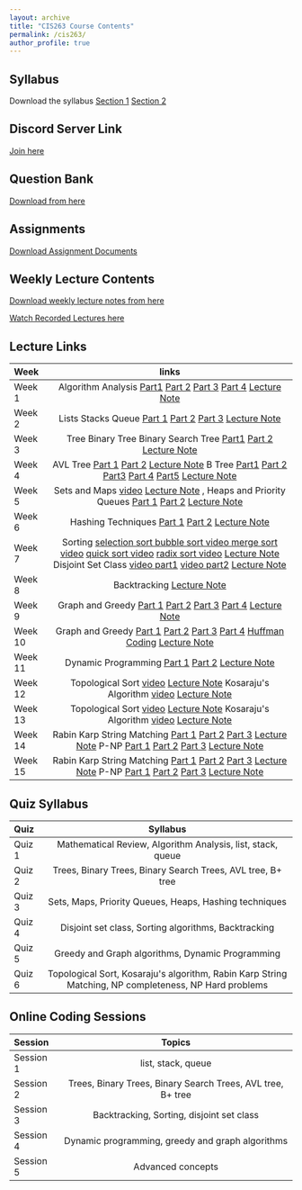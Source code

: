 ```yaml
---
layout: archive
title: "CIS263 Course Contents"
permalink: /cis263/
author_profile: true
---
```

<!-- 
## Class Introduction and Syllabus Overview
Watch the Syllabus Overview [here](https://www.youtube.com/watch?v=n_PEl68EjGQ&list=PLxKRmRMqH7no4WrXGtcJ2NpyNAwUAxDnr&index=1&ab_channel=RahatRafiq)  -->


## Syllabus

Download the syllabus  [Section 1](https://drive.google.com/file/d/1CC__U02tIu3iz9CdnnuqJ-7uaDGl-59D/view?usp=sharing) [Section 2](https://drive.google.com/file/d/1CC__U02tIu3iz9CdnnuqJ-7uaDGl-59D/view?usp=sharing) 


## Discord Server Link

[Join here](https://discord.gg/cm68SAQsjE)

## Question Bank

[Download from here](https://docs.google.com/document/d/14XvMZ0pi7kqs5fwq2hbaJ4rvB1Ffh73yDmnB6bH5_xU/edit?usp=sharing)


## Assignments

[Download Assignment Documents](https://drive.google.com/drive/folders/1dF7HuUKsbFxefJj4Tj4ds1FS7Fmelggl?usp=sharing)


## Weekly Lecture Contents

[Download weekly lecture notes from here](https://drive.google.com/drive/folders/1bdiSmyTEKK2Ir7DdeWaV04EQoKBmECD6?usp=sharing)

[Watch Recorded Lectures here](https://www.youtube.com/playlist?list=PLxKRmRMqH7no4WrXGtcJ2NpyNAwUAxDnr)


## Lecture Links



| Week     | links | 
| :---     |:----:   | 
| Week 1   | Algorithm Analysis [Part1](https://www.youtube.com/watch?v=822SQkiqsjI&list=PLxKRmRMqH7no4WrXGtcJ2NpyNAwUAxDnr&index=1&ab_channel=RahatRafiq) [Part 2](https://www.youtube.com/watch?v=zjl0pIznXrg&list=PLxKRmRMqH7no4WrXGtcJ2NpyNAwUAxDnr&index=2&ab_channel=RahatRafiq) [Part 3](https://www.youtube.com/watch?v=Lj6PSpor05c&list=PLxKRmRMqH7no4WrXGtcJ2NpyNAwUAxDnr&index=3&ab_channel=RahatRafiq) [Part 4](https://www.youtube.com/watch?v=1FLeVKOBdvk&list=PLxKRmRMqH7no4WrXGtcJ2NpyNAwUAxDnr&index=4&ab_channel=RahatRafiq) [Lecture Note](https://drive.google.com/file/d/1A4uTbW4jkrcrZkejgfaQklwtb334EEFR/view?usp=sharing)   | 
| Week 2   | Lists Stacks Queue [Part 1](https://www.youtube.com/watch?v=sHB7dw3DLIg&list=PLxKRmRMqH7no4WrXGtcJ2NpyNAwUAxDnr&index=5&ab_channel=RahatRafiq) [Part 2](https://www.youtube.com/watch?v=yebEtpmPTfs&list=PLxKRmRMqH7no4WrXGtcJ2NpyNAwUAxDnr&index=6&ab_channel=RahatRafiq) [Part 3](https://www.youtube.com/watch?v=7f-5uYfXITE&list=PLxKRmRMqH7no4WrXGtcJ2NpyNAwUAxDnr&index=7&ab_channel=RahatRafiq) [Lecture Note](https://drive.google.com/drive/folders/1cPvbhW4HiLDIX4yk982Nz9eS-vfnkCiX?usp=sharing)    | 
| Week 3   | Tree Binary Tree Binary Search Tree [Part1](https://www.youtube.com/watch?v=kpLD8PSuskA&list=PLxKRmRMqH7no4WrXGtcJ2NpyNAwUAxDnr&index=10&ab_channel=RahatRafiq) [Part 2](https://www.youtube.com/watch?v=_BbyqQADdCg&list=PLxKRmRMqH7no4WrXGtcJ2NpyNAwUAxDnr&index=11&ab_channel=RahatRafiq) [Lecture Note](https://drive.google.com/drive/folders/1byGGlMs61kQIbXZX3R3h0Qm6cAOhlweg?usp=sharing)|
| Week 4   |AVL Tree [Part 1](https://youtu.be/8wrLF_SoWCo?si=FIKNREmmdJMRVaww) [Part 2](https://www.youtube.com/watch?v=6C7xs-8G9EM&list=PLxKRmRMqH7no4WrXGtcJ2NpyNAwUAxDnr&index=13&ab_channel=RahatRafiq) [Lecture Note](https://drive.google.com/drive/folders/1ceD87dHxuoabPsPiP6fN2U3-BI_sKiXd?usp=sharing)  B Tree  [Part1](https://www.youtube.com/watch?v=aBii2MHKcj8&list=PLxKRmRMqH7no4WrXGtcJ2NpyNAwUAxDnr&index=14&ab_channel=RahatRafiq) [Part 2](https://www.youtube.com/watch?v=mDaTza2pBzA&list=PLxKRmRMqH7no4WrXGtcJ2NpyNAwUAxDnr&index=15&ab_channel=RahatRafiq) [Part3](https://www.youtube.com/watch?v=_AE38oZrMQU&list=PLxKRmRMqH7no4WrXGtcJ2NpyNAwUAxDnr&index=16&ab_channel=RahatRafiq) [Part 4](https://www.youtube.com/watch?v=lriy4DDWwCU&list=PLxKRmRMqH7no4WrXGtcJ2NpyNAwUAxDnr&index=17&ab_channel=RahatRafiq) [Part5](https://www.youtube.com/watch?v=v6RE_mCtQzo&list=PLxKRmRMqH7no4WrXGtcJ2NpyNAwUAxDnr&index=18&ab_channel=RahatRafiq) [Lecture Note](https://drive.google.com/drive/folders/1blAOCrymEwmDAMZNAnxkfukPBTjC9Ikm?usp=sharing) |
| Week 5   | Sets and Maps [video](https://youtu.be/f2XYQCYOjWo) [Lecture Note](https://drive.google.com/drive/folders/1bq4fgSNI4TEouo0Nj39qq6m5GE2f3VyN?usp=sharing) , Heaps and Priority Queues [Part 1](https://youtu.be/zbKXDBCC6bM) [Part 2](https://youtu.be/H-X9QtWpVAI) [Lecture Note](https://drive.google.com/drive/folders/1cTL2t2AswlzzJpc2UXqKBOHJh6dZC7ks?usp=sharing) |
| Week 6   | Hashing Techniques [Part 1](https://youtu.be/gdT9TZmNk7g) [Part 2](https://youtu.be/tg5mLS5XMG0) [Lecture Note](https://drive.google.com/drive/folders/1c9BxsueAKkuSRgXGwTTZFi1pOq-Ewc1O?usp=drive_link) |
| Week 7   | Sorting [selection sort bubble sort video ](https://youtu.be/JTcsXrKEHG8?si=OHpeHdVBIC4rppyn) [merge sort video](https://youtu.be/aozLLqaoNls?si=KdmmpGE9LvfNurJk) [quick sort video](https://youtu.be/fuUl_NrlTOg?si=jfHV5esrF8_4c62B) [radix sort video](https://youtu.be/_q5CdFrbzJY?si=8gioVHvVP6y0Fbw6) [Lecture Note](https://drive.google.com/drive/folders/1c1L51dR4L77Zm1zZt2vurMplOkoB0x2-?usp=sharing)   Disjoint Set Class [video part1](https://youtu.be/3GtpyXU9lTE?si=74YNfx4knmEQagVP)  [video part2](https://youtu.be/OXVZhdUbVjw?si=5VB99kz_il21cC5M) [Lecture Note](https://drive.google.com/drive/folders/1cbUz1cn4gITMoXxUy7Mrx5pMS9QRyYRP?usp=sharing)|
| Week 8   | Backtracking [Lecture Note](https://drive.google.com/drive/folders/1bjD2mFErZm0aYB5nCzlWqp6wwc9wsvOu?usp=drive_link)|
| Week 9   | Graph and Greedy [Part 1](https://youtu.be/7uEc6iR-L-A?si=609LKHDm89XdZJXF) [Part 2](https://youtu.be/_qaGMkmEHlM?si=qPBGiQomzmiRVhaS) [Part 3](https://youtu.be/CVfdGLouReY?si=CCPNxDIoLLTw2Xd2) [Part 4](https://youtu.be/Un4BUSmA_KA?si=DHmhEUsp-eUFf4oM) [Lecture Note](https://drive.google.com/drive/folders/1cZw-KFKBKcmVfqTA0-nfXsP8hIRw-_PU?usp=drive_link)|
| Week 10   | Graph and Greedy [Part 1](https://youtu.be/7uEc6iR-L-A?si=609LKHDm89XdZJXF) [Part 2](https://youtu.be/_qaGMkmEHlM?si=qPBGiQomzmiRVhaS) [Part 3](https://youtu.be/CVfdGLouReY?si=CCPNxDIoLLTw2Xd2) [Part 4](https://youtu.be/Un4BUSmA_KA?si=DHmhEUsp-eUFf4oM) [Huffman Coding](https://youtu.be/5RPdqnxe0Wc?si=a29RomeV-xdn3a5Z)  [Lecture Note](https://drive.google.com/drive/folders/1cZw-KFKBKcmVfqTA0-nfXsP8hIRw-_PU?usp=sharing)|
| Week 11   | Dynamic Programming [Part 1](https://youtu.be/4yoHEhrLFqI?si=7MZeOlE1ZQOeLYcP) [Part 2](https://youtu.be/QzsbweN-Bqk?si=nuz4sNeUQ5FSS8L5) [Lecture Note](https://drive.google.com/drive/folders/1cAwxl8hu-UhSrSFpMYwWZ__k0603t6Np?usp=drive_link)|
| Week 12   | Topological Sort [video](https://youtu.be/gASoGNNzVm0) [Lecture Note](https://drive.google.com/drive/folders/1-xLdfLrdJl8PG0L4Wx3-iB0CbeAgSwMi?usp=drive_link) Kosaraju's Algorithm [video](https://youtu.be/32oXI_prfjs) [Lecture Note](https://drive.google.com/drive/folders/1-xLdfLrdJl8PG0L4Wx3-iB0CbeAgSwMi?usp=drive_link)|
| Week 13   | Topological Sort [video](https://youtu.be/gASoGNNzVm0) [Lecture Note](https://drive.google.com/drive/folders/1-xLdfLrdJl8PG0L4Wx3-iB0CbeAgSwMi?usp=drive_link) Kosaraju's Algorithm [video](https://youtu.be/32oXI_prfjs) [Lecture Note](https://drive.google.com/drive/folders/1-xLdfLrdJl8PG0L4Wx3-iB0CbeAgSwMi?usp=drive_link)|
| Week 14   | Rabin Karp String Matching [Part 1](https://youtu.be/spRMl1UP7_0) [Part 2](https://youtu.be/uasUsZD-kEQ) [Part 3](https://youtu.be/nWupFiCxoOY) [Lecture Note](https://drive.google.com/drive/folders/1_6_uCbBmA6l58hNkwqkZ7TSzEzAbcTLI?usp=drive_link) P-NP [Part 1](https://youtu.be/gY6LGFFzhuc) [Part 2](https://youtu.be/kQijsFwKtJc) [Part 3](https://youtu.be/QD_4RZr4538) [Lecture Note](https://drive.google.com/drive/folders/1cKYxZKtJdnLytrVHhmbOCNmpXDxnJmeC?usp=drive_link)|
| Week 15   | Rabin Karp String Matching [Part 1](https://youtu.be/spRMl1UP7_0) [Part 2](https://youtu.be/uasUsZD-kEQ) [Part 3](https://youtu.be/nWupFiCxoOY) [Lecture Note](https://drive.google.com/drive/folders/1_6_uCbBmA6l58hNkwqkZ7TSzEzAbcTLI?usp=drive_link) P-NP [Part 1](https://youtu.be/gY6LGFFzhuc) [Part 2](https://youtu.be/kQijsFwKtJc) [Part 3](https://youtu.be/QD_4RZr4538) [Lecture Note](https://drive.google.com/drive/folders/1cKYxZKtJdnLytrVHhmbOCNmpXDxnJmeC?usp=drive_link)|


<!-- 
| Week     | links | 
| :---     |:----:   | 
| Week 1   | Algorithm Analysis [Part1](https://www.youtube.com/watch?v=822SQkiqsjI&list=PLxKRmRMqH7no4WrXGtcJ2NpyNAwUAxDnr&index=1&ab_channel=RahatRafiq) [Part 2](https://www.youtube.com/watch?v=zjl0pIznXrg&list=PLxKRmRMqH7no4WrXGtcJ2NpyNAwUAxDnr&index=2&ab_channel=RahatRafiq) [Part 3](https://www.youtube.com/watch?v=Lj6PSpor05c&list=PLxKRmRMqH7no4WrXGtcJ2NpyNAwUAxDnr&index=3&ab_channel=RahatRafiq) [Part 4](https://www.youtube.com/watch?v=1FLeVKOBdvk&list=PLxKRmRMqH7no4WrXGtcJ2NpyNAwUAxDnr&index=4&ab_channel=RahatRafiq) [Lecture Note](https://drive.google.com/file/d/1A4uTbW4jkrcrZkejgfaQklwtb334EEFR/view?usp=sharing), Lists Stacks Queue [Part 1](https://www.youtube.com/watch?v=sHB7dw3DLIg&list=PLxKRmRMqH7no4WrXGtcJ2NpyNAwUAxDnr&index=5&ab_channel=RahatRafiq) [Part 2](https://www.youtube.com/watch?v=yebEtpmPTfs&list=PLxKRmRMqH7no4WrXGtcJ2NpyNAwUAxDnr&index=6&ab_channel=RahatRafiq) [Part 3](https://www.youtube.com/watch?v=7f-5uYfXITE&list=PLxKRmRMqH7no4WrXGtcJ2NpyNAwUAxDnr&index=7&ab_channel=RahatRafiq) [Lecture Note](https://drive.google.com/drive/folders/1cPvbhW4HiLDIX4yk982Nz9eS-vfnkCiX?usp=sharing)    | 
| Week 2   | Tree Binary Tree Binary Search Tree [Part1](https://www.youtube.com/watch?v=kpLD8PSuskA&list=PLxKRmRMqH7no4WrXGtcJ2NpyNAwUAxDnr&index=10&ab_channel=RahatRafiq) [Part 2](https://www.youtube.com/watch?v=_BbyqQADdCg&list=PLxKRmRMqH7no4WrXGtcJ2NpyNAwUAxDnr&index=11&ab_channel=RahatRafiq) [Lecture Note](https://drive.google.com/drive/folders/1byGGlMs61kQIbXZX3R3h0Qm6cAOhlweg?usp=sharing),   AVL Tree [Part 1](https://youtu.be/8wrLF_SoWCo?si=FIKNREmmdJMRVaww) [Part 2](https://www.youtube.com/watch?v=6C7xs-8G9EM&list=PLxKRmRMqH7no4WrXGtcJ2NpyNAwUAxDnr&index=13&ab_channel=RahatRafiq) [Lecture Note](https://drive.google.com/drive/folders/1ceD87dHxuoabPsPiP6fN2U3-BI_sKiXd?usp=sharing)  B Tree  [Part1](https://www.youtube.com/watch?v=aBii2MHKcj8&list=PLxKRmRMqH7no4WrXGtcJ2NpyNAwUAxDnr&index=14&ab_channel=RahatRafiq) [Part 2](https://www.youtube.com/watch?v=mDaTza2pBzA&list=PLxKRmRMqH7no4WrXGtcJ2NpyNAwUAxDnr&index=15&ab_channel=RahatRafiq) [Part3](https://www.youtube.com/watch?v=_AE38oZrMQU&list=PLxKRmRMqH7no4WrXGtcJ2NpyNAwUAxDnr&index=16&ab_channel=RahatRafiq) [Part 4](https://www.youtube.com/watch?v=lriy4DDWwCU&list=PLxKRmRMqH7no4WrXGtcJ2NpyNAwUAxDnr&index=17&ab_channel=RahatRafiq) [Part5](https://www.youtube.com/watch?v=v6RE_mCtQzo&list=PLxKRmRMqH7no4WrXGtcJ2NpyNAwUAxDnr&index=18&ab_channel=RahatRafiq) [Lecture Note](https://drive.google.com/drive/folders/1blAOCrymEwmDAMZNAnxkfukPBTjC9Ikm?usp=sharing) |
| Week 3   | Sets and Maps [video](https://youtu.be/f2XYQCYOjWo) [Lecture Note](https://drive.google.com/drive/folders/1bq4fgSNI4TEouo0Nj39qq6m5GE2f3VyN?usp=sharing) , Heaps and Priority Queues [Part 1](https://youtu.be/zbKXDBCC6bM) [Part 2](https://youtu.be/H-X9QtWpVAI) [Lecture Note](https://drive.google.com/drive/folders/1cTL2t2AswlzzJpc2UXqKBOHJh6dZC7ks?usp=sharing) , Hashing Techniques [Part 1](https://youtu.be/gdT9TZmNk7g) [Part 2](https://youtu.be/tg5mLS5XMG0) [Lecture Note](https://drive.google.com/drive/folders/1c9BxsueAKkuSRgXGwTTZFi1pOq-Ewc1O?usp=drive_link) |
| Week 4   | Sorting [selection sort bubble sort video ](https://youtu.be/JTcsXrKEHG8?si=OHpeHdVBIC4rppyn) [merge sort video](https://youtu.be/aozLLqaoNls?si=KdmmpGE9LvfNurJk) [quick sort video](https://youtu.be/fuUl_NrlTOg?si=jfHV5esrF8_4c62B) [radix sort video](https://youtu.be/_q5CdFrbzJY?si=8gioVHvVP6y0Fbw6) [Lecture Note](https://drive.google.com/drive/folders/1c1L51dR4L77Zm1zZt2vurMplOkoB0x2-?usp=sharing)   Disjoint Set Class [video part1](https://youtu.be/3GtpyXU9lTE?si=74YNfx4knmEQagVP)  [video part2](https://youtu.be/OXVZhdUbVjw?si=5VB99kz_il21cC5M) [Lecture Note](https://drive.google.com/drive/folders/1cbUz1cn4gITMoXxUy7Mrx5pMS9QRyYRP?usp=sharing)|
| Week 5   | Graph and Greedy [Part 1](https://youtu.be/7uEc6iR-L-A?si=609LKHDm89XdZJXF) [Part 2](https://youtu.be/_qaGMkmEHlM?si=qPBGiQomzmiRVhaS) [Part 3](https://youtu.be/CVfdGLouReY?si=CCPNxDIoLLTw2Xd2) [Part 4](https://youtu.be/Un4BUSmA_KA?si=DHmhEUsp-eUFf4oM) [Huffman Coding](https://youtu.be/5RPdqnxe0Wc?si=a29RomeV-xdn3a5Z)  [Lecture Note](https://drive.google.com/drive/folders/1cZw-KFKBKcmVfqTA0-nfXsP8hIRw-_PU?usp=sharing) , Dynamic Programming [Part 1](https://youtu.be/4yoHEhrLFqI?si=7MZeOlE1ZQOeLYcP) [Part 2](https://youtu.be/QzsbweN-Bqk?si=nuz4sNeUQ5FSS8L5) [Lecture Note](https://drive.google.com/drive/folders/1cAwxl8hu-UhSrSFpMYwWZ__k0603t6Np?usp=drive_link)|
| Week 6   | Topological Sort [video](https://youtu.be/gASoGNNzVm0) [Lecture Note](https://drive.google.com/drive/folders/1-xLdfLrdJl8PG0L4Wx3-iB0CbeAgSwMi?usp=drive_link) Kosaraju's Algorithm [video](https://youtu.be/32oXI_prfjs) [Lecture Note](https://drive.google.com/drive/folders/1-xLdfLrdJl8PG0L4Wx3-iB0CbeAgSwMi?usp=drive_link) Rabin Karp String Matching [Part 1](https://youtu.be/spRMl1UP7_0) [Part 2](https://youtu.be/uasUsZD-kEQ) [Part 3](https://youtu.be/nWupFiCxoOY) [Lecture Note](https://drive.google.com/drive/folders/1_6_uCbBmA6l58hNkwqkZ7TSzEzAbcTLI?usp=drive_link) P-NP [Part 1](https://youtu.be/gY6LGFFzhuc) [Part 2](https://youtu.be/kQijsFwKtJc) [Part 3](https://youtu.be/QD_4RZr4538) [Lecture Note](https://drive.google.com/drive/folders/1cKYxZKtJdnLytrVHhmbOCNmpXDxnJmeC?usp=drive_link)| -->



## Quiz Syllabus

| Quiz     | Syllabus | 
| :---     |:----:   | 
| Quiz 1   | Mathematical Review, Algorithm Analysis, list, stack, queue      | 
| Quiz 2   | Trees, Binary Trees, Binary Search Trees, AVL tree, B+ tree|
| Quiz 3   | Sets, Maps, Priority Queues, Heaps,  Hashing techniques|
| Quiz 4   | Disjoint set class, Sorting algorithms, Backtracking|
| Quiz 5   | Greedy and Graph algorithms, Dynamic Programming | 
| Quiz 6   | Topological Sort, Kosaraju's algorithm, Rabin Karp String Matching, NP completeness, NP Hard problems| 

## Online Coding Sessions

| Session     | Topics | 
| :---     |:----:   | 
| Session 1   | list, stack, queue  | 
| Session 2   | Trees, Binary Trees, Binary Search Trees, AVL tree, B+ tree|
| Session 3   | Backtracking, Sorting, disjoint set class |
| Session 4   | Dynamic programming, greedy and graph algorithms |
| Session 5   | Advanced concepts| 



